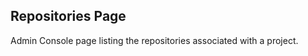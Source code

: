 Repositories Page
-----------------
Admin Console page listing the repositories associated with a
project.

[icon]: fa://fa-file-text/#aacf80
